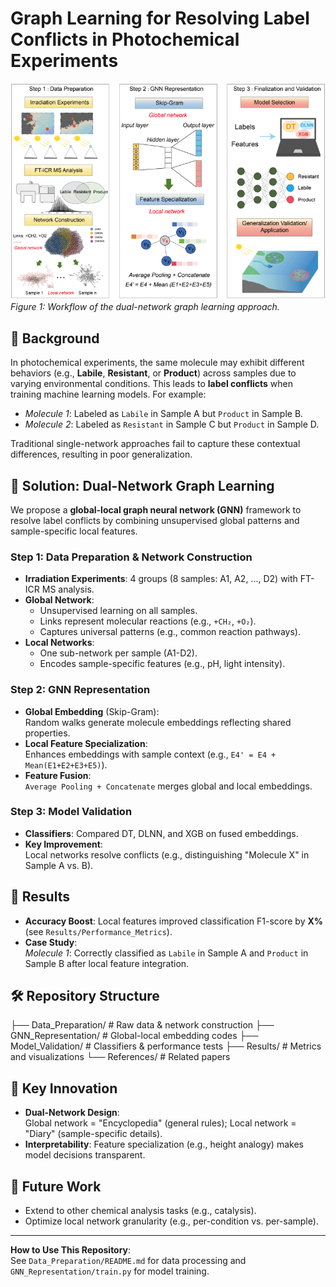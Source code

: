 # Graph Learning for Resolving Label Conflicts in Photochemical Experiments

![Methodology Overview](图学习.jpg)  
*Figure 1: Workflow of the dual-network graph learning approach.*

## 📌 Background
In photochemical experiments, the same molecule may exhibit different behaviors (e.g., **Labile**, **Resistant**, or **Product**) across samples due to varying environmental conditions. This leads to **label conflicts** when training machine learning models. For example:
- *Molecule 1*: Labeled as `Labile` in Sample A but `Product` in Sample B.
- *Molecule 2*: Labeled as `Resistant` in Sample C but `Product` in Sample D.

Traditional single-network approaches fail to capture these contextual differences, resulting in poor generalization.

## 🚀 Solution: Dual-Network Graph Learning
We propose a **global-local graph neural network (GNN)** framework to resolve label conflicts by combining unsupervised global patterns and sample-specific local features.

### Step 1: Data Preparation & Network Construction
- **Irradiation Experiments**: 4 groups (8 samples: A1, A2, ..., D2) with FT-ICR MS analysis.
- **Global Network**: 
  - Unsupervised learning on all samples.
  - Links represent molecular reactions (e.g., `+CH₂`, `+O₂`).
  - Captures universal patterns (e.g., common reaction pathways).
- **Local Networks**: 
  - One sub-network per sample (A1-D2).
  - Encodes sample-specific features (e.g., pH, light intensity).

### Step 2: GNN Representation
- **Global Embedding** (Skip-Gram):  
  Random walks generate molecule embeddings reflecting shared properties.
- **Local Feature Specialization**:  
  Enhances embeddings with sample context (e.g., `E4' = E4 + Mean(E1+E2+E3+E5)`).
- **Feature Fusion**:  
  `Average Pooling + Concatenate` merges global and local embeddings.

### Step 3: Model Validation
- **Classifiers**: Compared DT, DLNN, and XGB on fused embeddings.
- **Key Improvement**:  
  Local networks resolve conflicts (e.g., distinguishing "Molecule X" in Sample A vs. B).

## 🎯 Results
- **Accuracy Boost**: Local features improved classification F1-score by **X%** (see `Results/Performance_Metrics`).
- **Case Study**:  
  *Molecule 1*: Correctly classified as `Labile` in Sample A and `Product` in Sample B after local feature integration.

## 🛠 Repository Structure
├── Data_Preparation/ # Raw data & network construction
├── GNN_Representation/ # Global-local embedding codes
├── Model_Validation/ # Classifiers & performance tests
├── Results/ # Metrics and visualizations
└── References/ # Related papers



## 🌟 Key Innovation
- **Dual-Network Design**:  
  Global network = "Encyclopedia" (general rules); Local network = "Diary" (sample-specific details).
- **Interpretability**: Feature specialization (e.g., height analogy) makes model decisions transparent.

## 🔮 Future Work
- Extend to other chemical analysis tasks (e.g., catalysis).
- Optimize local network granularity (e.g., per-condition vs. per-sample).

---

**How to Use This Repository**:  
See `Data_Preparation/README.md` for data processing and `GNN_Representation/train.py` for model training.
